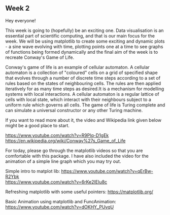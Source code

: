 ## Week 2

Hey everyone!

This week is going to (hopefully) be an exciting one. Data visualisation is an essential part of scientific computing, and that is our main focus for the week. We will be using matplotlib to create some exciting and dynamic plots - a sine wave evolving with time, plotting points one at a time to see graphs of functions being formed dynamically and the final aim of the week is to recreate Conway's Game of Life.

Conway's game of life is an example of cellular automaton. A cellular automaton is a collection of "coloured" cells on a grid of specified shape that evolves through a number of discrete time steps according to a set of rules based on the states of neighbouring cells. The rules are then applied iteratively for as many time steps as desired.It is a mechanism for modelling systems with local interactions. A cellular automaton is a regular lattice of cells with local state, which interact with their neighbours subject to a uniform rule which governs all cells. The game of life is Turing complete and can simulate a universal constructor or any other Turing machine.

If you want to read more about it, the video and Wikipedia link given below might be a good place to start.

https://www.youtube.com/watch?v=R9Plq-D1gEk    
https://en.wikipedia.org/wiki/Conway%27s_Game_of_Life

For today, please go through the matplotlib videos so that you are comfortable with this package. I have also included the video for the animation of a simple line graph which you may try out.

Simple intro to matplot lib:
https://www.youtube.com/watch?v=qErBw-R2Ybk  
https://www.youtube.com/watch?v=6rKe2IEIu8c    

Refreshing matplotlib with some useful pointers:
https://matplotlib.org/  

Basic Animation using matplotlib and FuncAnimation:
https://www.youtube.com/watch?v=dOKHY_PUvqU  
